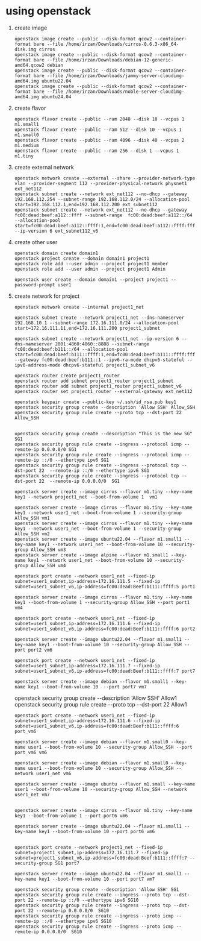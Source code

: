 # using openstack
 1. create image

        openstack image create --public --disk-format qcow2 --container-format bare --file /home/irzan/Downloads/cirros-0.6.3-x86_64-disk.img cirros
        openstack image create --public --disk-format qcow2 --container-format bare --file /home/irzan/Downloads/debian-12-generic-amd64.qcow2 debian
        openstack image create --public --disk-format qcow2 --container-format bare --file /home/irzan/Downloads/jammy-server-cloudimg-amd64.img ubuntu22.04
        openstack image create --public --disk-format qcow2 --container-format bare --file /home/irzan/Downloads/noble-server-cloudimg-amd64.img ubuntu24.04


 2. create flavor

        openstack flavor create --public --ram 2048 --disk 10 --vcpus 1 m1.small1
        openstack flavor create --public --ram 512 --disk 10 --vcpus 1 m1.small0
        openstack flavor create --public --ram 4096 --disk 40 --vcpus 2 m1.medium
        openstack flavor create --public --ram 256 --disk 1 --vcpus 1 m1.tiny

 3. create external network

        openstack network create --external --share --provider-network-type vlan --provider-segment 112 --provider-physical-network physnet1 ext_net112
        openstack subnet create --network ext_net112 --no-dhcp --gateway 192.168.112.254 --subnet-range 192.168.112.0/24 --allocation-pool start=192.168.112.1,end=192.168.112.200 ext_subnet112
        openstack subnet create --network ext_net112 --no-dhcp --gateway  fc00:dead:beef:a112::ffff --subnet-range  fc00:dead:beef:a112::/64 --allocation-pool start=fc00:dead:beef:a112::ffff:1,end=fc00:dead:beef:a112::ffff:ffff --ip-version 6 ext_subnet112_v6 

 4. create other user

        openstack domain create domain1
        openstack project create --domain domain1 project1
        openstack role add --user admin --project project1 member
        openstack role add --user admin --project project1 Admin

        openstack user create --domain domain1 --project project1 --password-prompt user1


 5. create network for project

        openstack network create --internal project1_net

        openstack subnet create --network project1_net --dns-nameserver 192.168.10.1 --subnet-range 172.16.111.0/24 --allocation-pool start=172.16.111.11,end=172.16.111.200 project1_subnet

        openstack subnet create --network project1_net --ip-version 6 --dns-nameserver 2001:4860:4860::8888 --subnet-range fc00:dead:beef:b111::/64 --allocation-pool start=fc00:dead:beef:b111::ffff:1,end=fc00:dead:beef:b111::ffff:ffff --gateway fc00:dead:beef:b111::1 --ipv6-ra-mode dhcpv6-stateful --ipv6-address-mode dhcpv6-stateful project1_subnet_v6

        openstack router create project1_router
        openstack router add subnet project1_router project1_subnet
        openstack router add subnet project1_router project1_subnet_v6
        openstack router set project1_router --external-gateway ext_net112

        openstack keypair create --public-key ~/.ssh/id_rsa.pub key1
        openstack security group create --description 'Allow SSH' Allow_SSH
        openstack security group rule create --proto tcp --dst-port 22 Allow_SSH


        openstack security group create --description "This is the new SG" SG1
        openstack security group rule create --ingress --protocol icmp --remote-ip 0.0.0.0/0 SG1
        openstack security group rule create --ingress --protocol icmp --remote-ip ::/0 --ethertype ipv6 SG1
        openstack security group rule create --ingress --protocol tcp --dst-port 22  --remote-ip ::/0 --ethertype ipv6 SG1
        openstack security group rule create --ingress --protocol tcp --dst-port 22  --remote-ip 0.0.0.0/0  SG1

        openstack server create --image cirros --flavor m1.tiny --key-name key1 --network project1_net --boot-from-volume 1  vm1

        openstack server create --image cirros --flavor m1.tiny --key-name key1 --network user1_net --boot-from-volume 1 --security-group Allow_SSH vm1
        openstack server create --image cirros --flavor m1.tiny --key-name key1 --network user1_net --boot-from-volume 1 --security-group Allow_SSH vm2
        openstack server create --image ubuntu22.04 --flavor m1.small1 --key-name key1 --network user1_net --boot-from-volume 10 --security-group Allow_SSH vm3
        openstack server create --image alpine --flavor m1.small1 --key-name key1 --network user1_net --boot-from-volume 10 --security-group Allow_SSH vm4

        openstack port create --network user1_net --fixed-ip subnet=user1_subnet,ip-address=172.16.111.5 --fixed-ip subnet=user1_subnet_v6,ip-address=fc00:dead:Beef:b111::ffff:5 port1

        openstack server create --image cirros --flavor m1.tiny --key-name key1 --boot-from-volume 1 --security-group Allow_SSH --port port1 vm4

        openstack port create --network user1_net --fixed-ip subnet=user1_subnet,ip-address=172.16.111.6 --fixed-ip subnet=user1_subnet_v6,ip-address=fc00:dead:Beef:b111::ffff:6 port2

        openstack server create --image ubuntu22.04 --flavor m1.small1 --key-name key1 --boot-from-volume 10 --security-group Allow_SSH --port port2 vm6

        openstack port create --network user1_net --fixed-ip subnet=user1_subnet,ip-address=172.16.111.7 --fixed-ip subnet=user1_subnet_v6,ip-address=fc00:dead:Beef:b111::ffff:7 port7

        openstack server create --image debian --flavor m1.small1 --key-name key1 --boot-from-volume 10  --port port7 vm7

       openstack security group create --description 'Allow SSH' Allow1
        openstack security group rule create --proto tcp --dst-port 22 Allow1
        

        openstack port create --network user1_net --fixed-ip subnet=user1_subnet,ip-address=172.16.111.6 --fixed-ip subnet=user1_subnet_v6,ip-address=fc00:dead:Beef:b111::ffff:6 port_vm6

        openstack server create --image debian --flavor m1.small0 --key-name user1 --boot-from-volume 10 --security-group Allow_SSH --port port_vm6 vm6

        openstack server create --image debian --flavor m1.small0 --key-name user1 --boot-from-volume 10 --security-group Allow_SSH --network user1_net vm6

        openstack server create --image ubuntu --flavor m1.small --key-name user1 --boot-from-volume 10 --security-group Allow_SSH --network user1_net vm7


        openstack server create --image cirros --flavor m1.tiny --key-name key1 --boot-from-volume 1 --port port6 vm6

        openstack server create --image ubuntu22.04 --flavor m1.small1 --key-name key1 --boot-from-volume 10 --port port6 vm6


        openstack port create --network project1_net --fixed-ip subnet=project1_subnet,ip-address=172.16.111.7 --fixed-ip subnet=project1_subnet_v6,ip-address=fc00:dead:Beef:b111::ffff:7 --security-group SG1 port7
         
        openstack server create --image ubuntu22.04 --flavor m1.small1 --key-name key1 --boot-from-volume 10 --port port7 vm7

        openstack security group create --description 'Allow SSH' SG1
        openstack security group rule create --ingress --proto tcp --dst-port 22 --remote-ip ::/0 --ethertype ipv6 SG10
        openstack security group rule create --ingress --proto tcp --dst-port 22 --remote-ip 0.0.0.0/0  SG10
        openstack security group rule create --ingress --proto icmp --remote-ip ::/0 --ethertype ipv6 SG10
        openstack security group rule create --ingress --proto icmp --remote-ip 0.0.0.0/0  SG10
